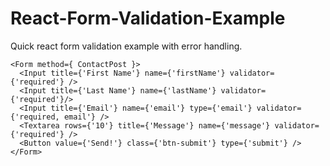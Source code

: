 # React-Form-Validation-Example
Quick react form validation example with error handling.

```
<Form method={ ContactPost }>
  <Input title={'First Name'} name={'firstName'} validator={'required'} />
  <Input title={'Last Name'} name={'lastName'} validator={'required'}/>
  <Input title={'Email'} name={'email'} type={'email'} validator={'required, email'} />
  <Textarea rows={'10'} title={'Message'} name={'message'} validator={'required'} />
  <Button value={'Send!'} class={'btn-submit'} type={'submit'} />
</Form>

```
